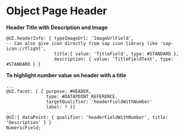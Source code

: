 # Object Page Header

**Header Title with Description and Image**

```
@UI.headerInfo: { typeImageUrl: 'ImageUrlField',                             -- Can also give icon directly from sap icon library like 'sap-icon://flight',
                  title:{ value: 'TitleField', type: #STANDARD },
                  description: { value: 'TitleFieldText', type: #STANDARD } }
```

**To highlight number value on header with a title**

```
...
@UI.facet: [ { purpose: #HEADER,
               type: #DATAPOINT_REFERENCE,
               targetQualifier: 'headerFieldWithNumber'
               label: ? }]
...
@UI:{ dataPoint: { qualifier: 'headerFieldWithNumber', title: 'Description' } }
NumericField;
```
